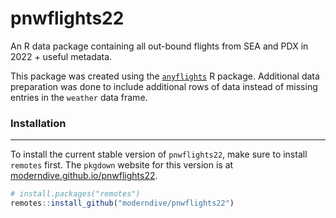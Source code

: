 # pnwflights22
An R data package containing all out-bound flights from SEA and PDX in 2022 + useful metadata.

This package was created using the [`anyflights`](https://github.com/simonpcouch/anyflights) R package. Additional data preparation was done to include additional rows of data instead of missing entries in the `weather` data frame.

### Installation

------------------------------------------------------------------------

To install the current stable version of `pnwflights22`, make sure to
install `remotes` first. The `pkgdown` website for this version is at
[moderndive.github.io/pnwflights22](https://moderndive.github.io/pnwflights22).

```r
# install.packages("remotes")
remotes::install_github("moderndive/pnwflights22")
```
